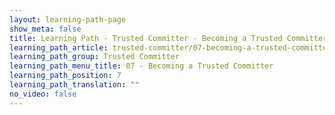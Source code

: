 ```yaml
---
layout: learning-path-page
show_meta: false
title: Learning Path - Trusted Committer - Becoming a Trusted Committer
learning_path_article: trusted-committer/07-becoming-a-trusted-committer.asciidoc
learning_path_group: Trusted Committer
learning_path_menu_title: 07 - Becoming a Trusted Committer
learning_path_position: 7
learning_path_translation: ""
no_video: false
---
```

<!--- This file autogenerated from https://github.com/InnerSourceCommons/InnerSourceLearningPath/blob/master/scripts/generate_learning_path_markdown.js -->